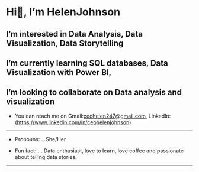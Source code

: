 #  Hi👋, I’m HelenJohnson
I’m interested in Data Analysis, Data Visualization, Data Storytelling 
--- 
I’m currently learning SQL databases, Data Visualization with Power BI, 
---
I’m looking to collaborate on Data analysis and visualization
---
- You can reach me on Gmail:ceohelen247@gmail.com, LinkedIn:(https://www.linkedin.com/in/ceohelenjohnson)
---

-  Pronouns: ...She/Her

- Fun fact: ... Data enthusiast, love to learn, love coffee and passionate about telling data stories.
---

 
 
